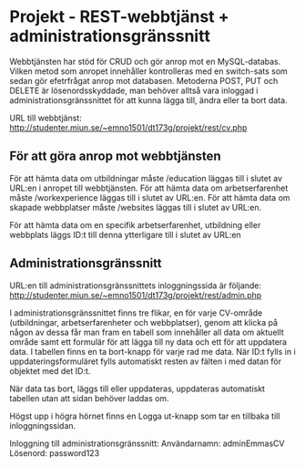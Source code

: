 # Projekt - REST-webbtjänst + administrationsgränssnitt

Webbtjänsten har stöd för CRUD och gör anrop mot en MySQL-databas. Vilken metod som anropet innehåller kontrolleras med en switch-sats som sedan gör efetrfrågat anrop mot databasen.
Metoderna POST, PUT och DELETE är lösenordsskyddade, man behöver alltså vara inloggad i administrationsgränssnittet för att kunna lägga till, ändra eller ta bort data.

URL till webbtjänst: http://studenter.miun.se/~emno1501/dt173g/projekt/rest/cv.php

## För att göra anrop mot webbtjänsten

För att hämta data om utbildningar måste /education läggas till i slutet av URL:en i anropet till webbtjänsten.
För att hämta data om arbetserfarenhet måste /workexperience läggas till i slutet av URL:en.
För att hämta data om skapade webbplatser måste /websites läggas till i slutet av URL:en.

För att hämta data om en specifik arbetserfarenhet, utbildning eller webbplats läggs ID:t till denna ytterligare till i slutet av URL:en

## Administrationsgränssnitt

URL:en till administrationsgränssnittets inloggningssida är följande:
http://studenter.miun.se/~emno1501/dt173g/projekt/rest/admin.php

I administrationsgränssnittet finns tre flikar, en för varje CV-område (utbildningar, arbetserfarenheter och webbplatser), genom att klicka på någon av dessa får man fram en tabell som innehåller all data om aktuellt område samt ett formulär för att lägga till ny data och ett för att uppdatera data.
I tabellen finns en ta bort-knapp för varje rad me data.
När ID:t fylls in i uppdateringsformuläret fylls automatiskt resten av fälten i med datan för objektet med det ID:t.

När data tas bort, läggs till eller uppdateras, uppdateras automatiskt tabellen utan att sidan behöver laddas om.

Högst upp i högra hörnet finns en Logga ut-knapp som tar en tillbaka till inloggningssidan.

Inloggning till administrationsgränssnitt:
Användarnamn: adminEmmasCV
Lösenord: password123
